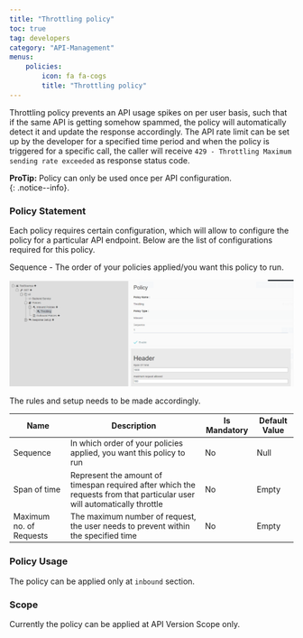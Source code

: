 ```yaml
---
title: "Throttling policy"
toc: true
tag: developers
category: "API-Management"
menus: 
    policies:
        icon: fa fa-cogs
        title: "Throttling policy" 
---
```

Throttling policy prevents an API usage spikes on per user basis, such that if the same API is 
getting somehow spammed, the policy will automatically detect it and update the response accordingly. The 
API rate limit can be set up by the developer for a specified time period and when the policy is
triggered for a specific call, the caller will receive `429 - Throttling Maximum sending rate exceeded` as response status code.

**ProTip:** Policy can only be used once per API configuration.  
{: .notice--info}.

### Policy Statement

Each policy requires certain configuration, which will allow to configure the policy for a particular API endpoint. 
Below are the list of configurations required for this policy. 

Sequence - The order of your policies applied/you want this policy to run.

![Ip Restrict Policy](/staticfiles/api-management/media/ip-restrict-policy.PNG)

The rules and setup needs to be made accordingly. 

|Name|Description|Is Mandatory|Default Value|
|-----------|--------------------|----------|----------|
|Sequence|In which order of your policies applied, you want this policy to run|No|Null|
|Span of time|Represent the amount of timespan required after which the requests from that particular user will automatically throttle|No|Empty|
|Maximum no. of Requests|The maximum number of request, the user needs to prevent within the specified time|No|Empty|

### Policy Usage

The policy can be applied only at `inbound` section.

### Scope

Currently the policy can be applied at API Version Scope only.


